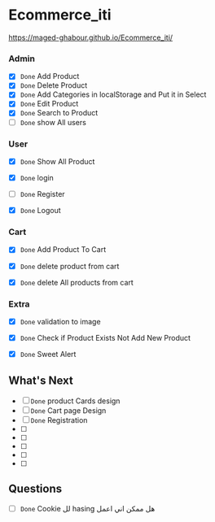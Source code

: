 # Ecommerce_iti

https://maged-ghabour.github.io/Ecommerce_iti/



### Admin

- [x] `Done`      Add Product  
- [x] `Done`      Delete Product
- [x] `Done`      Add Categories in localStorage and Put it in Select
- [x] `Done`      Edit Product
- [x] `Done`      Search to Product
- [ ] `Done`      show All users

### User

- [x] `Done`  Show All Product
- [x] `Done`  login
- [ ] `Done`  Register
- [x] `Done`  Logout


### Cart
- [x] `Done`  Add Product To Cart
- [x] `Done`  delete product from cart
- [x] `Done`  delete All products from cart



### Extra
- [x] `Done`  validation to image 
- [x] `Done`  Check if Product Exists Not Add New Product
- [x] `Done`  Sweet Alert


## What's Next 
- [ ] `Done`  product Cards design 
- [ ] `Done`  Cart page Design 
- [ ] `Done`  Registration 
- [ ]
- [ ]
- [ ]
- [ ]
- [ ]


## Questions 
 - [ ] `Done`   Cookie  لل   hasing  هل ممكن اني اعمل   

